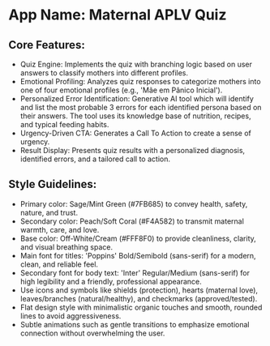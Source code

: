 # **App Name**: Maternal APLV Quiz

## Core Features:

- Quiz Engine: Implements the quiz with branching logic based on user answers to classify mothers into different profiles.
- Emotional Profiling: Analyzes quiz responses to categorize mothers into one of four emotional profiles (e.g., 'Mãe em Pânico Inicial').
- Personalized Error Identification: Generative AI tool which will identify and list the most probable 3 errors for each identified persona based on their answers. The tool uses its knowledge base of nutrition, recipes, and typical feeding habits.
- Urgency-Driven CTA: Generates a Call To Action to create a sense of urgency.
- Result Display: Presents quiz results with a personalized diagnosis, identified errors, and a tailored call to action.

## Style Guidelines:

- Primary color: Sage/Mint Green (#7FB685) to convey health, safety, nature, and trust.
- Secondary color: Peach/Soft Coral (#F4A582) to transmit maternal warmth, care, and love.
- Base color: Off-White/Cream (#FFF8F0) to provide cleanliness, clarity, and visual breathing space.
- Main font for titles: 'Poppins' Bold/Semibold (sans-serif) for a modern, clean, and reliable feel.
- Secondary font for body text: 'Inter' Regular/Medium (sans-serif) for high legibility and a friendly, professional appearance.
- Use icons and symbols like shields (protection), hearts (maternal love), leaves/branches (natural/healthy), and checkmarks (approved/tested).
- Flat design style with minimalistic organic touches and smooth, rounded lines to avoid aggressiveness.
- Subtle animations such as gentle transitions to emphasize emotional connection without overwhelming the user.